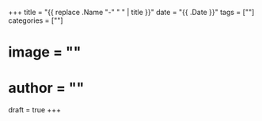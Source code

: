 +++
title = "{{ replace .Name "-" " " | title }}"
date = "{{ .Date }}"
tags = [""]
categories = [""]
# image = ""
# author = ""
draft = true
+++

